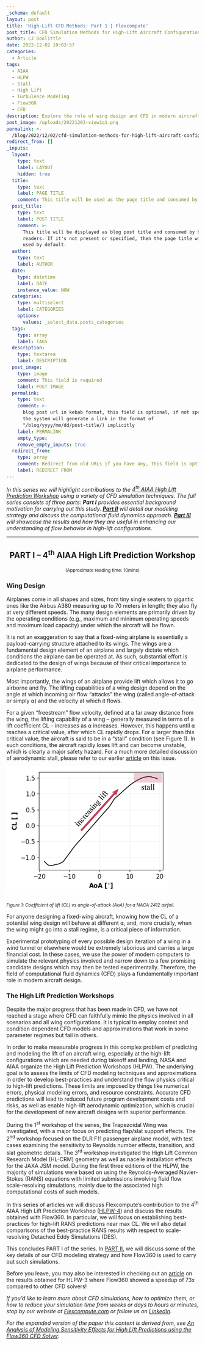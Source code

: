 ```yaml
---
_schema: default
layout: post
title: 'High-Lift CFD Methods: Part 1 | Flexcompute'
post_title: CFD Simulation Methods for High-Lift Aircraft Configurations (Part 1 of 3)
author: CJ Doolittle
date: 2022-12-02 19:03:57
categories:
  - Article
tags:
  - AIAA
  - HLPW
  - Stall
  - High Lift
  - Turbulence Modeling
  - Flow360
  - CFD
description: Explore the role of wing design and CFD in modern aircraft performance.
post_image: /uploads/20221203-view1q1.png
permalink: >-
  /blog/2022/12/02/cfd-simulation-methods-for-high-lift-aircraft-configurations-part-1-of-3/
redirect_from: []
_inputs:
  layout:
    type: text
    label: LAYOUT
    hidden: true
  title:
    type: text
    label: PAGE TITLE
    comment: This title will be used as the page title and consumed by search engine
  post_title:
    type: text
    label: POST TITLE
    comment: >-
      This title will be displayed as blog post title and consumed by human
      readers. If it's not present or specified, then the page title will be
      used by default.
  author:
    type: text
    label: AUTHOR
  date:
    type: datetime
    label: DATE
    instance_value: NOW
  categories:
    type: multiselect
    label: CATEGORIES
    options:
      values: _select_data.posts_categories
  tags:
    type: array
    label: TAGS
  description:
    type: textarea
    label: DESCRIPTION
  post_image:
    type: image
    comment: This field is required
    label: POST IMAGE
  permalink:
    type: text
    comment: >-
      blog post url in kebab format, this field is optional, if not specified,
      the system will generate a link in the format of
      "/blog/yyyy/mm/dd/post-title/) implicitly
    label: PERMALINK
    empty_type:
    remove_empty_inputs: true
  redirect_from:
    type: array
    comment: Redirect from old URLs if you have any, this field is optional.
    label: REDIRECT FROM
---
```

*In this series we will highlight contributions to the* [*4<sup>th</sup> AIAA High Lift Prediction Workshop*](https://hiliftpw.larc.nasa.gov/) *using a variety of CFD simulation techniques. The full series consists of three parts: **Part I** provides essential background motivation for carrying out this study.* [***Part II***](https://www.flexcompute.com/blog/2022/12/09/cfd-simulation-methods-for-high-lift-aircraft-configurations-part-2-of-3/) *will detail our modeling strategy and discuss the computational fluid dynamics approach.* [***Part III***](https://www.flexcompute.com/blog/2022/12/16/cfd-simulation-methods-for-high-lift-aircraft-configurations-part-3-of-3/) *will showcase the results and how they are useful in enhancing our understanding of flow behavior in high-lift configurations.*

---

<center><h2>PART I – 4<sup>th</sup> AIAA High Lift Prediction Workshop</h2></center>

<center><small>(Approximate reading time: 10mins)</small></center>

### Wing Design

Airplanes come in all shapes and sizes, from tiny single seaters to gigantic ones like the Airbus A380 measuring up to 70 meters in length; they also fly at very different speeds. The many design elements are primarily driven by the operating conditions (e.g., maximum and minimum operating speeds and maximum load capacity) under which the aircraft will be flown.

It is not an exaggeration to say that a fixed-wing airplane is essentially a payload-carrying structure attached to its wings. The wings are a fundamental design element of an airplane and largely dictate which conditions the airplane can be operated at. As such, substantial effort is dedicated to the design of wings because of their critical importance to airplane performance.

Most importantly, the wings of an airplane provide lift which allows it to go airborne and fly. The lifting capabilities of a wing design depend on the angle at which incoming air flow “attacks” the wing (called angle-of-attack or simply ⍺) and the velocity at which it flows.

For a given “freestream” flow velocity, defined at a far away distance from the wing, the lifting capability of a wing – generally measured in terms of a lift coefficient CL – increases as ⍺ increases. However, this happens until ⍺ reaches a critical value, after which CL rapidly drops. For ⍺ larger than this critical value, the aircraft is said to be in a “stall” condition (see Figure 1). In such conditions, the aircraft rapidly loses lift and can become unstable, which is clearly a major safety hazard. For a much more detailed discussion of aerodynamic stall, please refer to our earlier [article](https://www.flexcompute.com/blog/2022/03/31/aerodynamic-stall/) on this issue.

![Coefficient of lift (CL) vs angle-of-attack (AoA) for a NACA 2412 airfoil](/uploads/20220402-fig1-cl-vs-aoa.png "Figure 1: Coefficient of lift &#40;CL&#41; vs angle-of-attack &#40;AoA&#41; for a NACA 2412 airfoil.")

<small><i>Figure 1: Coefficient of lift (CL) vs angle-of-attack (AoA) for a NACA 2412 airfoil. </i></small>

For anyone designing a fixed-wing aircraft, knowing how the CL of a potential wing design will behave at different ⍺, and, more crucially, when the wing might go into a stall regime, is a critical piece of information.

Experimental prototyping of every possible design iteration of a wing in a wind tunnel or elsewhere would be extremely laborious and carries a large financial cost. In these cases, we use the power of modern computers to simulate the relevant physics involved and narrow down to a few promising candidate designs which may then be tested experimentally. Therefore, the field of computational fluid dynamics (CFD) plays a fundamentally important role in modern aircraft design.

### The High Lift Prediction Workshops

Despite the major progress that has been made in CFD, we have not reached a stage where CFD can faithfully mimic the physics involved in all scenarios and all wing configurations. It is typical to employ context and condition dependent CFD models and approximations that work in some parameter regimes but fail in others.

In order to make measurable progress in this complex problem of predicting and modeling the lift of an aircraft wing, especially at the high-lift configurations which are needed during takeoff and landing, NASA and AIAA organize the High Lift Prediction Workshops (HLPW). The underlying goal is to assess the limits of CFD modeling techniques and approximations in order to develop best-practices and understand the flow physics critical to high-lift predictions. These limits are imposed by things like numerical errors, physical modeling errors, and resource constraints. Accurate CFD predictions will lead to reduced future program development costs and risks, as well as enable high-lift aerodynamic optimization, which is crucial for the development of new aircraft designs with superior performance.

During the 1<sup>st</sup> workshop of the series, the Trapezoidal Wing was investigated, with a major focus on predicting flap/slat support effects. The 2<sup>nd</sup> workshop focused on the DLR F11 passenger airplane model, with test cases examining the sensitivity to Reynolds number effects, transition, and slat geometric details. The 3<sup>rd</sup> workshop investigated the High Lift Common Research Model (HL-CRM) geometry as well as nacelle installation effects for the JAXA JSM model. During the first three editions of the HLPW, the majority of simulations were based on using the Reynolds-Averaged Navier-Stokes (RANS) equations with limited submissions involving fluid flow scale-resolving simulations, mainly due to the associated high computational costs of such models.

In this series of articles we will discuss Flexcompute’s contribution to the 4<sup>th</sup> AIAA High Lift Prediction Workshop ([HLPW-4](https://hiliftpw.larc.nasa.gov/)) and discuss the results obtained with Flow360. In particular, we will focus on establishing best-practices for high-lift RANS predictions near max CL. We will also detail comparisons of the best-practice RANS results with respect to scale-resolving Detached Eddy Simulations (DES).

This concludes PART I of the series. In [PART II](https://www.flexcompute.com/blog/2022/12/09/cfd-simulation-methods-for-high-lift-aircraft-configurations-part-2-of-3/), we will discuss some of the key details of our CFD modeling strategy and how Flow360 is used to carry out such simulations.

Before you leave, you may also be interested in checking out an [article](https://www.flexcompute.com/blog/2021/10/06/AIAA-High-Lift-Prediction-Workshop/) on the results obtained for HLPW-3 where Flow360 showed a speedup of 73x compared to other CFD solvers!

*If you’d like to learn more about CFD simulations, how to optimize them, or how to reduce your simulation time from weeks or days to hours or minutes, stop by our website at* [*Flexcompute.com*](https://www.flexcompute.com/) *or follow us on* [*LinkedIn*](https://www.linkedin.com/company/flexcompute-inc/)*.*

*For the expanded version of the paper this content is derived from, see* [*An Analysis of Modeling Sensitivity Effects for High Lift Predictions using the Flow360 CFD Solver*](https://www.flexcompute.com/flow360/publications/#an-analysis-of-modeling-sensitivity-effects-for-high-lift-predictions-using-the-flow360-cfd-solver)*.*
